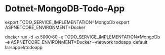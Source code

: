 # Dotnet-MongoDB-Todo-App

export TODO_SERVICE_IMPLEMENTATION=MongoDb
export ASPNETCORE_ENVIRONMENT=Docker

docker run -d -p 5000:80 -e TODO_SERVICE_IMPLEMENTATION=MongoDb -e ASPNETCORE_ENVIRONMENT=Docker --network todoapp_default larsappel/todoapp
